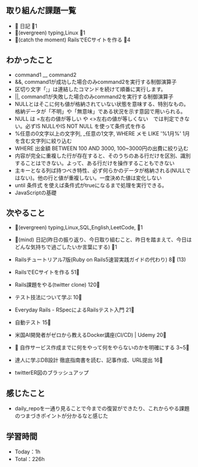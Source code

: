 
## 取り組んだ課題一覧

- :memo: 日記 :tomato:1
- :deciduous_tree:(evergreen) typing,Linux :tomato:1
- :stars:(catch the moment) RailsでECサイトを作る :tomato:4

## わかったこと

- command1 __ command2
- &&, command1が成功した場合のみcommand2を実行する制御演算子
- 区切り文字「;」は連結したコマンドを続けて順番に実行します。
- ||, command1が失敗した場合のみcommand2を実行する制御演算子
- NULLとはそこに何も値が格納されていない状態を意味する、特別なもの。格納データが「不明」や「無意味」である状況を示す意図で用いられる。
- NULL は =左右の値が等しい や <>左右の値が等しくない　では判定できない。必ずIS NULLやIS NOT NULL を使って条件式を作る
- %任意の0文字以上の文字列, _任意の1文字, WHERE メモ LIKE '%1月%' 1月を含む文字列に絞り込む
- WHERE 出金額 BETWEEN 100 AND 3000, 100~3000円の出費に絞り込む
- 内容が完全に重複した行が存在すると、そのうちのある行だけを区別、識別することはできない。よって、ある行だけを操作することもできない
- 主キーとなる列ば持つべき特性、必ず何らかのデータが格納される(NULLではない)。他の行と値が重複しない。一度決めた値は変化しない
- until 条件式 を使えば条件式がtrueになるまで処理を実行できる。
- JavaScriptの基礎

## 次やること

- :deciduous_tree:(evergreen) typing,Linux,SQL,English,LeetCode, :tomato:1
- :memo:(mind) 日記(昨日の振り返り、今日取り組むこと、昨日を踏まえて、今日はどんな気持ちで過ごしたいか言葉にする) :tomato:1

- Railsチュートリアル7版(Ruby on Rails5速習実践ガイドの代わり) 8:tomato: (13)
- RailsでECサイトを作る 51:tomato:
- Rails課題をやる(twitter clone) 120:tomato:
- テスト技法について学ぶ 10:tomato:
- Everyday Rails - RSpecによるRailsテスト入門 21:tomato:
- 自動テスト 15:tomato:
- 米国AI開発者がゼロから教えるDocker講座(CI/CD) | Udemy 20:tomato:
- :compass: 自作サービス作成までに何をやって何をやらないのかを明確にする 3~5:tomato:

- 達人に学ぶDB設計 徹底指南書を読む、記事作成、URL提出 16:tomato:
- twitterER図のブラッシュアップ

## 感じたこと

- daily_repoを一通り見ることで今までの復習ができたり、これからやる課題のつまづきポイントが分かるなと感じた

## 学習時間

- Today：1h
- Total：226h
